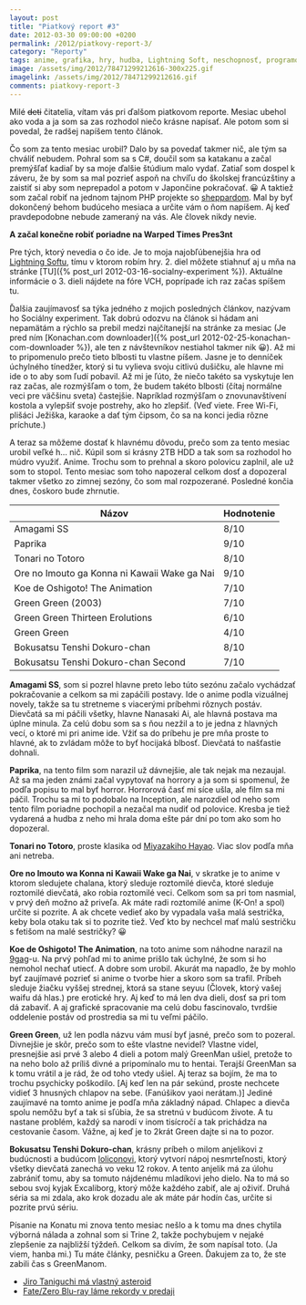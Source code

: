 ```yaml
---
layout: post
title: "Piatkový report #3"
date: 2012-03-30 09:00:00 +0200
permalink: /2012/piatkovy-report-3/
category: "Reporty"
tags: anime, grafika, hry, hudba, Lightning Soft, neschopnosť, programovanie, Warped Times
image: /assets/img/2012/78471299212616-300x225.gif
imagelink: /assets/img/2012/78471299212616.gif
comments: piatkovy-report-3
---
```

Milé <del>deti</del> čitatelia, vítam vás pri ďalšom piatkovom reporte. Mesiac ubehol ako voda a ja som sa zas rozhodol niečo krásne napísať. Ale potom som si povedal, že radšej napíšem tento článok.

Čo som za tento mesiac urobil? Dalo by sa povedať takmer nič, ale tým sa chváliť nebudem. Pohral som sa s C#, doučil som sa katakanu a začal premýšľať kadiaľ by sa moje ďalšie štúdium malo vydať. Zatiaľ som dospel k záveru, že by som sa mal pozrieť aspoň na chvíľu do školskej francúzštiny a zaistiť si aby som neprepadol a potom v Japončine pokračovať. 😀 A taktiež som začal robiť na jednom tajnom PHP projekte so [sheppardom](http://jirikralovec.g6.cz/). Mal by byť dokončený behom budúceho mesiaca a určite vám o ňom napíšem. Aj keď pravdepodobne nebude zameraný na vás. Ale človek nikdy nevie.

**A začal konečne robiť poriadne na Warped Times Pres3nt**

Pre tých, ktorý nevedia o čo ide. Je to moja najobľúbenejšia hra od [Lightning Softu](https://www.lightningsoft.org/cs/), tímu v ktorom robím hry. 2. diel môžete stiahnuť aj u mňa na stránke [TU]({% post_url 2012-03-16-socialny-experiment %}). Aktuálne informácie o 3. dieli nájdete na fóre VCH, poprípade ich raz začas spíšem tu.

Ďalšia zaujímavosť sa týka jedného z mojich posledných článkov, nazývam ho Sociálny experiment. Tak dobrú odozvu na článok si hádam ani nepamätám a rýchlo sa prebil medzi najčítanejší na stránke za mesiac (Je pred ním [Konachan.com downloader]({% post_url 2012-02-25-konachan-com-downloader %}), ale ten z návštevníkov nestiahol takmer nik 😀). Až mi to pripomenulo prečo tieto blbosti tu vlastne píšem. Jasne je to denníček úchylného tínedžer, ktorý si tu vylieva svoju citlivú dušičku, ale hlavne mi ide o to aby som ľudí pobavil. Až mi je ľúto, že niečo takéto sa vyskytuje len raz začas, ale rozmýšľam o tom, že budem takéto blbosti (čítaj normálne veci pre väčšinu sveta) častejšie. Napríklad rozmýšľam o znovunavštívení kostola a vylepšiť svoje postrehy, ako ho zlepšiť. (Veď viete. Free Wi-Fi, plišáci Ježiška, karaoke a dať tým čipsom, čo sa na konci jedia rôzne príchute.)

A teraz sa môžeme dostať k hlavnému dôvodu, prečo som za tento mesiac urobil veľké h… nič. Kúpil som si krásny 2TB HDD a tak som sa rozhodol ho múdro využiť. Anime. Trochu som to prehnal a skoro polovicu zaplnil, ale už som to stopol. Tento mesiac som toho napozeral celkom dosť a dopozeral takmer všetko zo zimnej sezóny, čo som mal rozpozerané. Posledné končia dnes, čoskoro bude zhrnutie.

| Názov | Hodnotenie |
| --- | ----------- |
|Amagami SS | 8/10 |
| Paprika | 9/10 |
| Tonari no Totoro | 8/10 |
| Ore no Imouto ga Konna ni Kawaii Wake ga Nai | 9/10 |
| Koe de Oshigoto! The Animation | 7/10 |
| Green Green (2003) | 7/10 |
| Green Green Thirteen Erolutions | 6/10 |
| Green Green | 4/10 |
| Bokusatsu Tenshi Dokuro-chan | 8/10 |
| Bokusatsu Tenshi Dokuro-chan Second | 7/10 |

**Amagami SS**, som si pozrel hlavne preto lebo túto sezónu začalo vychádzať pokračovanie a celkom sa mi zapáčili postavy. Ide o anime podla vizuálnej novely, takže sa tu stretneme s viacerými príbehmi rôznych postáv. Dievčatá sa mi páčili všetky, hlavne Nanasaki Ai, ale hlavná postava ma úplne minula. Za celú dobu som sa s ňou nezžil a to je jedna z hlavných vecí, o ktoré mi pri anime ide. Vžiť sa do príbehu je pre mňa proste to hlavné, ak to zvládam môže to byť hocijaká blbosť. Dievčatá to našťastie dohnali.

**Paprika**, na tento film som narazil už dávnejšie, ale tak nejak ma nezaujal. Až sa ma jeden známi začal vypytovať na horrory a ja som si spomenul, že podľa popisu to mal byť horror. Horrorová časť mi síce ušla, ale film sa mi páčil. Trochu sa mi to podobalo na Inception, ale narozdiel od neho som tento film poriadne pochopil a nezačal ma nudiť od polovice. Kresba je tiež vydarená a hudba z neho mi hrala doma ešte pár dní po tom ako som ho dopozeral.

**Tonari no Totoro**, proste klasika od [Miyazakiho Hayao](http://anidb.net/perl-bin/animedb.pl?show=creator&creatorid=40). Viac slov podľa mňa ani netreba.

**Ore no Imouto wa Konna ni Kawaii Wake ga Nai**, v skratke je to anime v ktorom sledujete chalana, ktorý sleduje roztomilé dievča, ktoré sleduje roztomilé dievčatá, ako robia roztomilé veci. Celkom som sa pri tom nasmial, v prvý deň možno až priveľa. Ak máte radi roztomilé anime (K-On! a spol) určite si pozrite. A ak chcete vedieť ako by vypadala vaša malá sestrička, keby bola otaku tak si to pozrite tiež. Veď kto by nechcel mať malú sestričku s fetišom na malé sestričky? 😀

**Koe de Oshigoto! The Animation**, na toto anime som náhodne narazil na [9gag](http://9gag.com/gag/3469949)-u. Na prvý pohľad mi to anime prišlo tak úchylné, že som si ho nemohol nechať utiecť. A dobre som urobil. Akurát ma napadlo, že by mohlo byť zaujímavé pozrieť si anime o tvorbe hier a skoro som sa trafil. Príbeh sleduje žiačku vyššej strednej, ktorá sa stane seyuu (Človek, ktorý vašej waifu dá hlas.) pre erotické hry. Aj keď to má len dva dieli, dosť sa pri tom dá zabaviť. A aj grafické spracovanie ma celú dobu fascinovalo, tvrdšie oddelenie postáv od prostredia sa mi tu veľmi páčilo.

**Green Green**, už len podla názvu vám musí byť jasné, prečo som to pozeral. Divnejšie je skôr, prečo som to ešte vlastne nevidel? Vlastne videl, presnejšie asi prvé 3 alebo 4 dieli a potom malý GreenMan ušiel, pretože to na neho bolo až príliš divné a pripomínalo mu to hentai. Terajší GreenMan sa k tomu vrátil a je rád, že od toho vtedy ušiel. Aj teraz sa bojím, že ma to trochu psychicky poškodilo. [Aj keď len na pár sekúnd, proste nechcete vidieť 3 hnusných chlapov na sebe. (Fanúšikov yaoi nerátam.)] Jediné zaujímavé na tomto anime je podľa mňa základný nápad. Chlapec a dievča spolu nemôžu byť a tak si sľúbia, že sa stretnú v budúcom živote. A tu nastane problém, každý sa narodí v inom tisícročí a tak prichádza na cestovanie časom. Vážne, aj keď je to 2krát Green dajte si na to pozor.

**Bokusatsu Tenshi Dokuro-chan**, krásny príbeh o milom anjelikovi z budúcnosti a budúcom [loliconovi](/assets/img/2012/702e3656b6ed7f1b718866f5d1672a5f.jpg), ktorý vytvorí nápoj nesmrteľnosti, ktorý všetky dievčatá zanechá vo veku 12 rokov. A tento anjelik má za úlohu zabrániť tomu, aby sa tomuto nájdenému mladíkovi jeho dielo. Na to má so sebou svoj kyjak Excaliborg, ktorý môže každého zabiť, ale aj oživiť. Druhá séria sa mi zdala, ako krok dozadu ale ak máte pár hodín čas, určite si pozrite prvú sériu.

Písanie na Konatu mi znova tento mesiac nešlo a k tomu ma dnes chytila výborná nálada a zohnal som si Trine 2, takže pochybujem v nejaké zlepšenie za najbližší týždeň. Celkom sa divím, že som napísal toto. (Ja viem, hanba mi.) Tu máte články, pesničku a Green. Ďakujem za to, že ste zabili čas s GreenManom.

- [Jiro Taniguchi má vlastný asteroid](https://konata.cz/2012/03/jiro-taniguchi-ma-vlastny-asteroid/)
- [Fate/Zero Blu-ray láme rekordy v predaji](https://konata.cz/2012/03/fatezero-blu-ray-lame-rekordy-v-predaji/)
